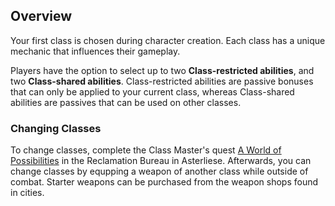 ## Overview
Your first class is chosen during character creation. Each class has a unique mechanic that influences their gameplay.

Players have the option to select up to two **Class-restricted abilities**, and two **Class-shared abilities**. Class-restricted abilities are passive bonuses that can only be applied to your current class, whereas Class-shared abilities are passives that can be used on other classes.

### Changing Classes
To change classes, complete the Class Master's quest [A World of Possibilities](/db/quests/SQ101_001) in the Reclamation Bureau in Asterliese. Afterwards, you can change classes by equpping a weapon of another class while outside of combat. Starter weapons can be purchased from the weapon shops found in cities.